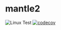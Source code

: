 # mantle2
![Linux Test](https://github.com/leonardt/mantle2/workflows/Linux%20Test/badge.svg)
[![codecov](https://codecov.io/gh/leonardt/mantle2/branch/main/graph/badge.svg?token=ZJBQMUQVSR)](https://codecov.io/gh/leonardt/mantle2)
